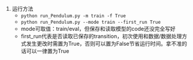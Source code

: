 1. 运行方法
	- ```python run_Pendulum.py -m train -f True```
	- ```python run_Pendulum.py --mode train --first_run True```
	- mode可取值：train/eval，但保存和读取模型的code还没完全写好
	- first_run代表是否读取已保存的transition，初次使用和数据/数据处理方式发生更改时需置为True，否则可以置为False节省运行时间。拿不准的话可以一律置为True